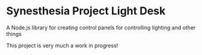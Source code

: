 # Synesthesia Project Light Desk

A Node.js library for creating control panels for controlling lighting and other things

This project is very much a work in progress!
